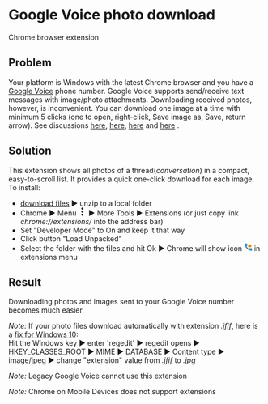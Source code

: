 Google Voice photo download
=====================
Chrome browser extension

## Problem
Your platform is Windows with the latest Chrome browser and you have a [Google Voice](https://voice.google.com/messages) phone number.
Google Voice supports send/receive text messages with image/photo attachments. Downloading received photos, however, is inconvenient. You can download one image at a time with minimum 5 clicks (one to open, right-click, Save image as, Save, return arrow).
See discussions 
[here](https://productforums.google.com/forum/#!topic/voice/1jWD3JB9p-E),
[here](https://productforums.google.com/forum/#!topic/voice/6AB1v7nryTY),
[here](https://productforums.google.com/forum/#!topic/voice/o0SaZtTsXtk) and
[here](https://productforums.google.com/forum/#!topic/voice/O-R0duG2Xjo)
.


## Solution

This extension shows all photos of a thread(*conversation*) in a compact, easy-to-scroll list. It provides a quick one-click download for each image.
To install:
 * [download files](https://helgasoft.github.io/Chrome-Ext-Gvoice/gvphoto.zip) ►  unzip to a local folder
 * Chrome ►  Menu ![3 dots](three-dots.png?raw=true) ►  More Tools ►  Extensions (or just copy link *chrome://extensions/* into the address bar)
 * Set "Developer Mode" to On and keep it that way
 * Click button "Load Unpacked"
 * Select the folder with the files and hit Ok ► Chrome will show icon ![blue icon](gvphoto16.png?raw=true) in extensions menu

## Result

Downloading photos and images sent to your Google Voice number becomes much easier.

*Note:* If your photo files download automatically with extension *.jfif*, here is a [fix for Windows 10](https://www.cnet.com/forums/discussions/jpeg-to-jfif-automatically-help):
<br />Hit the Windows key ►  enter 'regedit' ►  regedit opens ►  HKEY_CLASSES_ROOT ►  MIME ►  DATABASE ►  Content type ►  image/jpeg ►  change "extension" value from *.jfif* to *.jpg*

*Note:* Legacy Google Voice cannot use this extension

*Note:* Chrome on Mobile Devices does not support extensions

&emsp;
